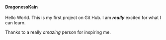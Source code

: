 #### DragonessKain

Hello World. This is my first project on Git Hub. I am **_really_** excited for what I can learn. 

Thanks to a really _amazing_ person for inspiring me.
